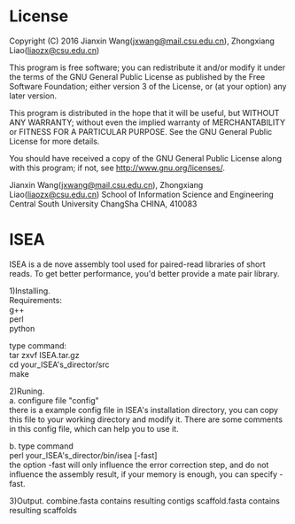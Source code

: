 License
=========

Copyright (C) 2016 Jianxin Wang(jxwang@mail.csu.edu.cn), Zhongxiang Liao(liaozx@csu.edu.cn)

This program is free software; you can redistribute it and/or
modify it under the terms of the GNU General Public License
as published by the Free Software Foundation; either version 3
of the License, or (at your option) any later version.

This program is distributed in the hope that it will be useful,
but WITHOUT ANY WARRANTY; without even the implied warranty of
MERCHANTABILITY or FITNESS FOR A PARTICULAR PURPOSE.  See the
GNU General Public License for more details.

You should have received a copy of the GNU General Public License
along with this program; if not, see <http://www.gnu.org/licenses/>.

Jianxin Wang(jxwang@mail.csu.edu.cn), Zhongxiang Liao(liaozx@csu.edu.cn)
School of Information Science and Engineering
Central South University
ChangSha
CHINA, 410083


ISEA   
=========
ISEA is a de nove assembly tool used for paired-read libraries of short reads. To get better performance, you'd better provide a mate pair library.
       
1)Installing.      
Requirements:   
g++    
perl    
python    

type command:    
tar zxvf ISEA.tar.gz     
cd your_ISEA's_director/src     
make    
     
2)Runing.    
a. configure file "config"     
   there is a example config file in ISEA's installation directory, you can copy this file to your working directory and modify it. There are some comments in this config file, which can help you to use it.      
       
b. type command     
	perl your_ISEA's_director/bin/isea [-fast]     
   the option -fast will only influence the error correction step, and do not influence the assembly result, if your memory is enough, you can specify -fast.    
  
3)Output.
combine.fasta contains resulting contigs
scaffold.fasta contains resulting scaffolds
